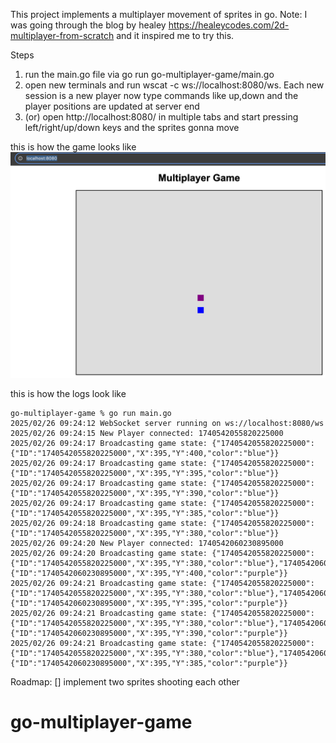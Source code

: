 This project implements a multiplayer movement of sprites in go.
Note: I was going through the blog by healey https://healeycodes.com/2d-multiplayer-from-scratch and it inspired me to try this.

Steps
1. run the main.go file via go run go-multiplayer-game/main.go
2. open new terminals and run wscat -c ws://localhost:8080/ws. Each new session is a new player now type commands like up,down and the player positions are updated at server end
3. (or) open http://localhost:8080/ in multiple tabs and start pressing left/right/up/down keys and the sprites gonna move

this is how the game looks like
![Character](images/multiplayer.png)

this is how the logs look like

```
go-multiplayer-game % go run main.go
2025/02/26 09:24:12 WebSocket server running on ws://localhost:8080/ws
2025/02/26 09:24:15 New Player connected: 1740542055820225000
2025/02/26 09:24:17 Broadcasting game state: {"1740542055820225000":{"ID":"1740542055820225000","X":395,"Y":400,"color":"blue"}}
2025/02/26 09:24:17 Broadcasting game state: {"1740542055820225000":{"ID":"1740542055820225000","X":395,"Y":395,"color":"blue"}}
2025/02/26 09:24:17 Broadcasting game state: {"1740542055820225000":{"ID":"1740542055820225000","X":395,"Y":390,"color":"blue"}}
2025/02/26 09:24:17 Broadcasting game state: {"1740542055820225000":{"ID":"1740542055820225000","X":395,"Y":385,"color":"blue"}}
2025/02/26 09:24:18 Broadcasting game state: {"1740542055820225000":{"ID":"1740542055820225000","X":395,"Y":380,"color":"blue"}}
2025/02/26 09:24:20 New Player connected: 1740542060230895000
2025/02/26 09:24:20 Broadcasting game state: {"1740542055820225000":{"ID":"1740542055820225000","X":395,"Y":380,"color":"blue"},"1740542060230895000":{"ID":"1740542060230895000","X":395,"Y":400,"color":"purple"}}
2025/02/26 09:24:21 Broadcasting game state: {"1740542055820225000":{"ID":"1740542055820225000","X":395,"Y":380,"color":"blue"},"1740542060230895000":{"ID":"1740542060230895000","X":395,"Y":395,"color":"purple"}}
2025/02/26 09:24:21 Broadcasting game state: {"1740542055820225000":{"ID":"1740542055820225000","X":395,"Y":380,"color":"blue"},"1740542060230895000":{"ID":"1740542060230895000","X":395,"Y":390,"color":"purple"}}
2025/02/26 09:24:21 Broadcasting game state: {"1740542055820225000":{"ID":"1740542055820225000","X":395,"Y":380,"color":"blue"},"1740542060230895000":{"ID":"1740542060230895000","X":395,"Y":385,"color":"purple"}}
```

Roadmap:
[] implement two sprites shooting each other
# go-multiplayer-game
